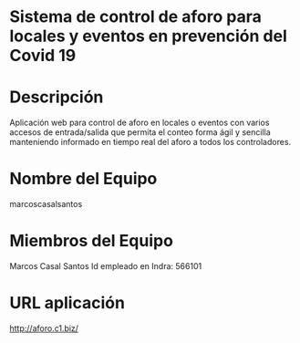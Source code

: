 # Sistema de control de aforo para locales y eventos en prevención del Covid 19

# Descripción
Aplicación web para control de aforo en locales o eventos con varios accesos de entrada/salida que permita el conteo forma ágil y sencilla manteniendo informado en tiempo real del aforo a todos los controladores.

# Nombre del Equipo
marcoscasalsantos

# Miembros del Equipo
Marcos Casal Santos
Id empleado en Indra: 566101

# URL aplicación
http://aforo.c1.biz/
